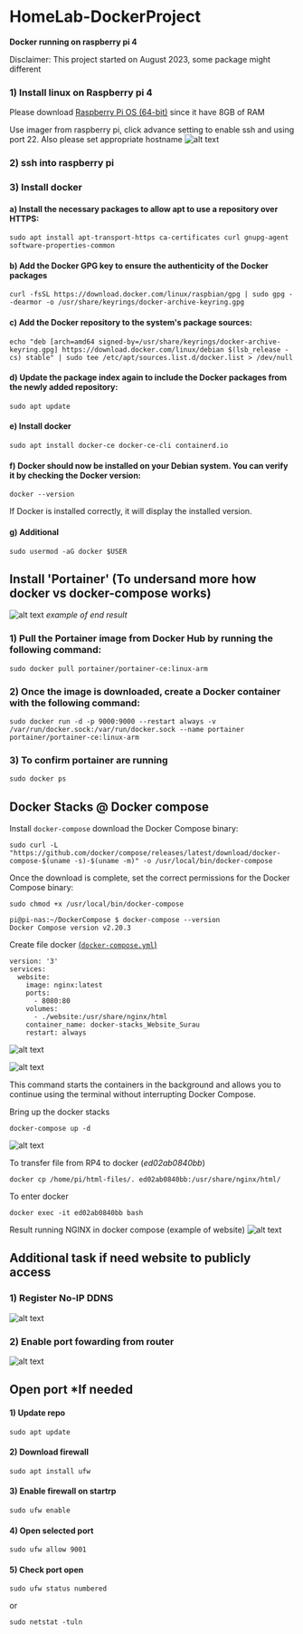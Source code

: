 # HomeLab-DockerProject
**Docker running on raspberry pi 4**

Disclaimer: This project started on August 2023, some package might different 

### 1) Install linux on Raspberry pi 4

Please download [Raspberry Pi OS (64-bit)](https://www.raspberrypi.com/software/operating-systems/) since it have 8GB of RAM


Use imager from raspberry pi, click advance setting to enable ssh and using port 22.
Also please set appropriate hostname
![alt text](img/1.jpg)

### 2) ssh into raspberry pi
### 3) Install docker
#### a) Install the necessary packages to allow apt to use a repository over HTTPS:
```sudo apt update
sudo apt install apt-transport-https ca-certificates curl gnupg-agent software-properties-common
```

#### b) Add the Docker GPG key to ensure the authenticity of the Docker packages
```
curl -fsSL https://download.docker.com/linux/raspbian/gpg | sudo gpg --dearmor -o /usr/share/keyrings/docker-archive-keyring.gpg

```

#### c) Add the Docker repository to the system's package sources:
```
echo "deb [arch=amd64 signed-by=/usr/share/keyrings/docker-archive-keyring.gpg] https://download.docker.com/linux/debian $(lsb_release -cs) stable" | sudo tee /etc/apt/sources.list.d/docker.list > /dev/null
```

#### d) Update the package index again to include the Docker packages from the newly added repository:
```
sudo apt update
```

#### e) Install docker
```
sudo apt install docker-ce docker-ce-cli containerd.io
```

#### f) Docker should now be installed on your Debian system. You can verify it by checking the Docker version:
```
docker --version
```

If Docker is installed correctly, it will display the installed version.

#### g) Additional
```
sudo usermod -aG docker $USER
```



## Install 'Portainer' (To undersand more how docker vs docker-compose works)

![alt text](img/7.jpg)
*example of end result*

### 1) Pull the Portainer image from Docker Hub by running the following command:
```
sudo docker pull portainer/portainer-ce:linux-arm
```
### 2) Once the image is downloaded, create a Docker container with the following command:
```
sudo docker run -d -p 9000:9000 --restart always -v /var/run/docker.sock:/var/run/docker.sock --name portainer portainer/portainer-ce:linux-arm
```
### 3) To confirm portainer are running
```
sudo docker ps
```

## Docker Stacks @ Docker compose

Install `docker-compose`
download the Docker Compose binary:
```
sudo curl -L "https://github.com/docker/compose/releases/latest/download/docker-compose-$(uname -s)-$(uname -m)" -o /usr/local/bin/docker-compose
```
 Once the download is complete, set the correct permissions for the Docker Compose binary:
 ```
sudo chmod +x /usr/local/bin/docker-compose
```

```
pi@pi-nas:~/DockerCompose $ docker-compose --version
Docker Compose version v2.20.3
```

Create file docker [(`docker-compose.yml`)](/docker-compose.ymldocker-compose.yml)

```
version: '3'
services:
  website:
    image: nginx:latest
    ports:
      - 8080:80
    volumes:
      - ./website:/usr/share/nginx/html
    container_name: docker-stacks_Website_Surau
    restart: always

```

![alt text](img/2.JPG)

![alt text](img/3.JPG)



This command starts the containers in the background and allows you to continue using the terminal without interrupting Docker Compose.

Bring up the docker stacks
```
docker-compose up -d
```
![alt text](img/8.jpg)

To transfer file from RP4 to docker (*ed02ab0840bb*)
```
docker cp /home/pi/html-files/. ed02ab0840bb:/usr/share/nginx/html/
```

To enter docker
```
docker exec -it ed02ab0840bb bash
```

Result running NGINX in docker compose (example of website)
![alt text](img/4.png)



## Additional task if need website to publicly access
### 1) Register No-IP DDNS
![alt text](img/5.png)
### 2) Enable port fowarding from router
![alt text](img/6.png)


## Open port *If needed

#### 1) Update repo
```
sudo apt update
```

#### 2) Download firewall
```
sudo apt install ufw
```

#### 3) Enable firewall on startrp
```
sudo ufw enable
```

#### 4) Open selected port
```
sudo ufw allow 9001
```

#### 5) Check port open
```
sudo ufw status numbered
```
or 
```
sudo netstat -tuln
```
